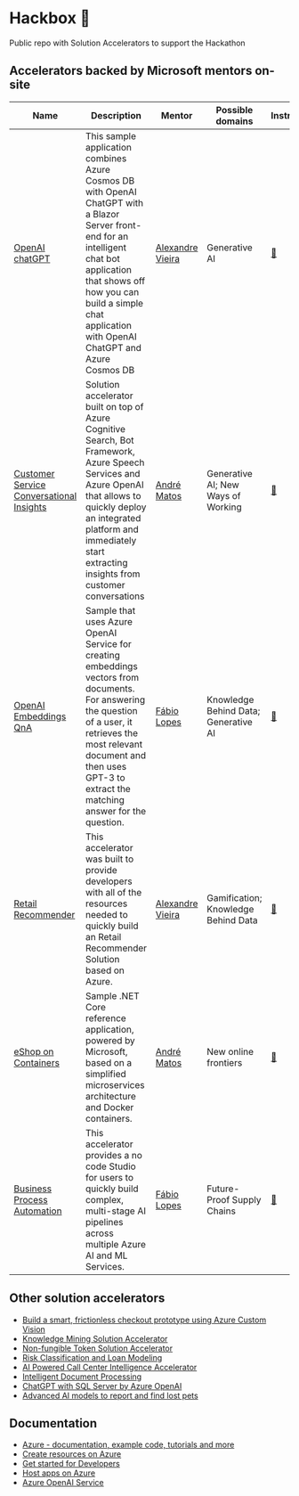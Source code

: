 # Hackbox 🚀
Public repo with Solution Accelerators to support the Hackathon

## Accelerators backed by Microsoft mentors on-site 

| Name         | Description      | Mentor     | Possible domains | Instructions |
|--------------|-----------|------------|------------|------------|
| [OpenAI chatGPT](https://github.com/Azure-Samples/cosmosdb-chatgpt) | This sample application combines Azure Cosmos DB with OpenAI ChatGPT with a Blazor Server front-end for an intelligent chat bot application that shows off how you can build a simple chat application with OpenAI ChatGPT and Azure Cosmos DB | [Alexandre Vieira](https://github.com/vieiraae) | Generative AI | [🔗](./docs/cosmosdb-chatgpt.md) |
| [Customer Service Conversational Insights](https://github.com/microsoft/Customer-Service-Conversational-Insights-with-Azure-OpenAI-Services) | Solution accelerator built on top of Azure Cognitive Search, Bot Framework, Azure Speech Services and Azure OpenAI that allows to quickly deploy an integrated platform and immediately start extracting insights from customer conversations | [André Matos]() | Generative AI; New Ways of Working | [🔗]() |
| [OpenAI Embeddings QnA](https://github.com/Azure-Samples/azure-open-ai-embeddings-qna) | Sample that uses Azure OpenAI Service for creating embeddings vectors from documents. For answering the question of a user, it retrieves the most relevant document and then uses GPT-3 to extract the matching answer for the question. | [Fábio Lopes]() | Knowledge Behind Data; Generative AI | [🔗]() |
| [Retail Recommender](https://github.com/microsoft/Azure-Synapse-Retail-Recommender-Solution-Accelerator) | This accelerator was built to provide developers with all of the resources needed to quickly build an Retail Recommender Solution based on Azure. | [Alexandre Vieira](https://github.com/vieiraae) | Gamification; Knowledge Behind Data | [🔗]() |
| [eShop on Containers](https://github.com/dotnet-architecture/eShopOnContainers) | Sample .NET Core reference application, powered by Microsoft, based on a simplified microservices architecture and Docker containers. | [André Matos]() | New online frontiers | [🔗]() |
| [Business Process Automation](https://github.com/Azure/business-process-automation) | This accelerator provides a no code Studio for users to quickly build complex, multi-stage AI pipelines across multiple Azure AI and ML Services. | [Fábio Lopes]() | Future-Proof Supply Chains | [🔗]() |


## Other solution accelerators

- [Build a smart, frictionless checkout prototype using Azure Custom Vision](https://github.com/microsoft/solution-accelerator-containerized-store)
- [Knowledge Mining Solution Accelerator](https://learn.microsoft.com/en-us/samples/azure-samples/azure-search-knowledge-mining/azure-search-knowledge-mining/)
- [Non-fungible Token Solution Accelerator](https://github.com/microsoft/Azure-Non-Fungible-Token-Solution-Accelerator)
- [Risk Classification and Loan Modeling](https://github.com/MSUSAzureAccelerators/Risk-Classification-and-Loan-Modeling-Accelerator)
- [AI Powered Call Center Intelligence Accelerator](https://github.com/MSUSAzureAccelerators/AI-Powered-Call-Center-Intelligence-Accelerator)
- [Intelligent Document Processing](https://github.com/MSUSAzureAccelerators/Intelligent-Document-Processing-Accelerator)
- [ChatGPT with SQL Server by Azure OpenAI](https://github.com/louis-li/SqlGPT)
- [Advanced AI models to report and find lost pets](https://github.com/gh-productivity-workshops/PetSpotR)

## Documentation

- [Azure - documentation, example code, tutorials and more](https://learn.microsoft.com/en-us/azure)
- [Create resources on Azure](https://learn.microsoft.com/en-us/azure/developer/intro/azure-developer-create-resources)
- [Get started for Developers](https://learn.microsoft.com/en-us/azure/developer/)
- [Host apps on Azure](https://learn.microsoft.com/en-us/azure/developer/intro/hosting-apps-on-azure)
- [Azure OpenAI Service](https://learn.microsoft.com/en-us/azure/cognitive-services/openai/)
